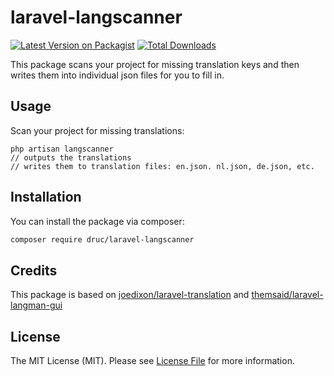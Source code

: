 # laravel-langscanner

[![Latest Version on Packagist](https://img.shields.io/packagist/v/druc/laravel-langscanner.svg?style=flat-square)](https://packagist.org/packages/druc/laravel-langscanner)
[![Total Downloads](https://img.shields.io/packagist/dt/druc/laravel-langscanner.svg?style=flat-square)](https://packagist.org/packages/druc/laravel-langscanner)

This package scans your project for missing translation keys and then writes them into individual json files for you to fill in.

## Usage

Scan your project for missing translations:

```
php artisan langscanner
// outputs the translations
// writes them to translation files: en.json. nl.json, de.json, etc.
```

## Installation

You can install the package via composer:

```bash
composer require druc/laravel-langscanner
```

## Credits

This package is based on [joedixon/laravel-translation](https://github.com/joedixon/laravel-translation) and [themsaid/laravel-langman-gui](https://github.com/themsaid/laravel-langman-gui)

## License

The MIT License (MIT). Please see [License File](LICENSE.md) for more information.
